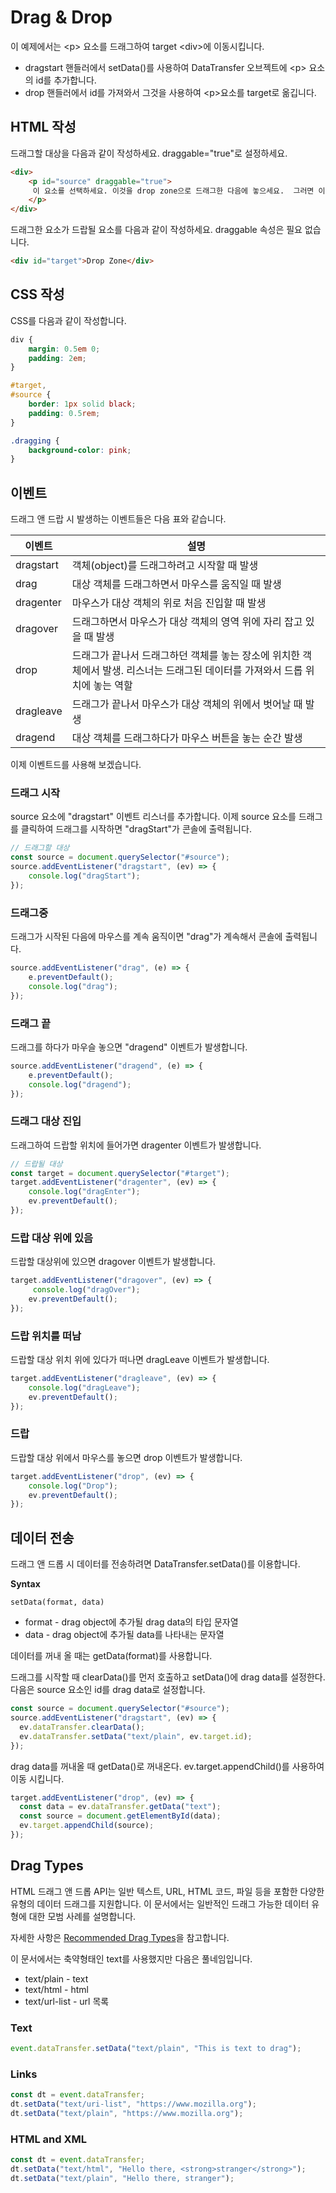 # Drag & Drop 

이 예제에서는 \<p\> 요소를 드래그하여 target \<div\>에 이동시킵니다. 

* dragstart 핸들러에서 setData()를 사용하여 DataTransfer 오브젝트에 \<p\> 요소의 id를 추가합니다. 
* drop 핸들러에서 id를 가져와서 그것을 사용하여 \<p\>요소를 target로 옮깁니다. 



## HTML 작성 

드래그할 대상을 다음과 같이 작성하세요.  draggable="true"로 설정하세요. 
```html
<div>
    <p id="source" draggable="true">
     이 요소를 선택하세요. 이것을 drop zone으로 드래그한 다음에 놓으세요.  그러면 이 요소가 이동합니다. 
    </p>
</div>
```


드래그한 요소가 드랍될 요소를 다음과 같이 작성하세요.  draggable 속성은 필요 없습니다.  
```html
<div id="target">Drop Zone</div>
```


## CSS 작성 
CSS를 다음과 같이 작성합니다.  
```css
div {
    margin: 0.5em 0;
    padding: 2em;
}

#target,
#source {
    border: 1px solid black;
    padding: 0.5rem;
}

.dragging {
    background-color: pink;
}
```  



## 이벤트 
드래그 앤 드랍 시 발생하는 이벤트들은 다음 표와 같습니다. 

| 이벤트 | 설명                                                                           |
|-----------|--------------------------------------------------------------------------------|
| dragstart | 객체(object)를 드래그하려고 시작할 때 발생                                          |
| drag      | 대상 객체를 드래그하면서 마우스를 움직일 때 발생                                               |
| dragenter | 마우스가 대상 객체의 위로 처음 진입할 때 발생                                                |
| dragover  | 드래그하면서 마우스가 대상 객체의 영역 위에 자리 잡고 있을 때 발생                                    |
| drop      | 드래그가 끝나서 드래그하던 객체를 놓는 장소에 위치한 객체에서 발생. 리스너는 드래그된 데이터를 가져와서 드롭 위치에 놓는 역할 |
| dragleave | 드래그가 끝나서 마우스가 대상 객체의 위에서 벗어날 때 발생                                         |
| dragend   | 대상 객체를 드래그하다가 마우스 버튼을 놓는 순간 발생                                            |


이제 이벤트드를 사용해 보겠습니다.  


### 드래그 시작 
source 요소에 "dragstart" 이벤트 리스너를 추가합니다. 이제 source 요소를 드래그를 클릭하여 드래그를 시작하면 "dragStart"가 콘솔에 출력됩니다. 

```jsx
// 드래그할 대상 
const source = document.querySelector("#source");
source.addEventListener("dragstart", (ev) => {
    console.log("dragStart");
});
```

### 드래그중 
드래그가 시작된 다음에 마우스를 계속 움직이면 "drag"가 계속해서 콘솔에 출력됩니다. 
```jsx
source.addEventListener("drag", (e) => { 
    e.preventDefault();
    console.log("drag");
});
```


### 드래그 끝 
드래그를 하다가 마우슬 놓으면 "dragend" 이벤트가 발생합니다. 
```jsx
source.addEventListener("dragend", (e) => { 
    e.preventDefault();
    console.log("dragend");
});
```




### 드래그 대상 진입 
드래그하여 드랍할 위치에 들어가면 dragenter 이벤트가 발생합니다. 
```jsx
// 드랍될 대상 
const target = document.querySelector("#target");
target.addEventListener("dragenter", (ev) => {
    console.log("dragEnter");
    ev.preventDefault();
});
```

### 드랍 대상 위에 있음
드랍할 대상위에 있으면 dragover 이벤트가 발생합니다. 
```jsx
target.addEventListener("dragover", (ev) => {
     console.log("dragOver");
    ev.preventDefault();
});
```

### 드랍 위치를 떠남 
드랍할 대상 위치 위에 있다가 떠나면 dragLeave 이벤트가 발생합니다. 
```jsx
target.addEventListener("dragleave", (ev) => {
    console.log("dragLeave");
    ev.preventDefault();
});
```

### 드랍 
드랍할 대상 위에서 마우스를 놓으면 drop 이벤트가 발생합니다. 
```jsx
target.addEventListener("drop", (ev) => {
    console.log("Drop");
    ev.preventDefault();
});
```

## 데이터 전송
드래그 앤 드롭 시 데이터를 전송하려면 DataTransfer.setData()를 이용합니다. 

**Syntax**    
```
setData(format, data)
```
* format - drag object에 추가될 drag data의 타입 문자열
* data - drag object에 추가될 data를 나타내는 문자열 

데이터를 꺼내 올 때는 getData(format)를 사용합니다. 


드래그를 시작할 때 clearData()를 먼저 호출하고 setData()에 drag data를 설정한다. 다음은 source 요소인 id를 drag data로 설정합니다. 
```jsx
const source = document.querySelector("#source");
source.addEventListener("dragstart", (ev) => {
  ev.dataTransfer.clearData();
  ev.dataTransfer.setData("text/plain", ev.target.id);
});
```
drag data를 꺼내올 때 getData()로 꺼내온다. ev.target.appendChild()를 사용하여 이동 시킵니다. 

```jsx
target.addEventListener("drop", (ev) => {
  const data = ev.dataTransfer.getData("text");
  const source = document.getElementById(data);
  ev.target.appendChild(source);
});
```


## Drag Types 
HTML 드래그 앤 드롭 API는 일반 텍스트, URL, HTML 코드, 파일 등을 포함한 다양한 유형의 데이터 드래그를 지원합니다. 이 문서에서는 일반적인 드래그 가능한 데이터 유형에 대한 모범 사례를 설명합니다.

자세한 사항은  [Recommended Drag Types](https://developer.mozilla.org/en-US/docs/Web/API/HTML_Drag_and_Drop_API/Recommended_drag_types)을 참고합니다.

이 문서에서는 축약형태인 text를 사용했지만 다음은 풀네임입니다. 
* text/plain - text 
* text/html - html 
* text/url-list - url 목록


### Text
```jsx
event.dataTransfer.setData("text/plain", "This is text to drag");
```

### Links
```jsx
const dt = event.dataTransfer;
dt.setData("text/uri-list", "https://www.mozilla.org");
dt.setData("text/plain", "https://www.mozilla.org");
```


### HTML and XML 
```jsx
const dt = event.dataTransfer;
dt.setData("text/html", "Hello there, <strong>stranger</strong>");
dt.setData("text/plain", "Hello there, stranger");
```



















